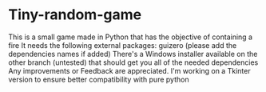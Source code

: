 # Tiny-random-game
This is a small game made in Python that has the objective of containing a fire
It needs the following external packages: guizero (please add the dependencies names if added)
There's a Windows installer available on the other branch (untested) that should get you all of the needed dependencies
Any improvements or Feedback are appreciated.
I'm working on a Tkinter version to ensure better compatibility with pure python
